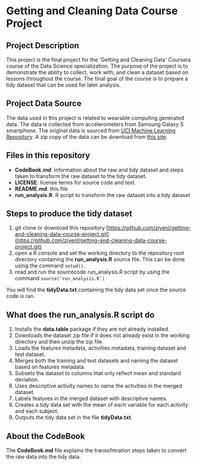 Getting and Cleaning Data Course Project
========================================

## Project Description
This project is the final project for the 'Getting and Cleaning Data' Coursera course of the Data Science specialization. The purpose of the project is to demonstrate the ability to collect, work with, and clean a dataset based on lessons throughout the course. The final goal of the course is to prepare a tidy dataset that can be used for later analysis.


## Project Data Source
The data used in this project is related to wearable computing generated data. The data is collected from accelerometers from Samsung Galaxy S smartphone. 
The original data is sourced from [UCI Machine Learning Repository](http://archive.ics.uci.edu/ml/datasets/Human+Activity+Recognition+Using+Smartphones). A zip copy of the data can be download from [this site](https://d396qusza40orc.cloudfront.net/getdata%2Fprojectfiles%2FUCI%20HAR%20Dataset.zip).

## Files in this repository
* __CodeBook.md__: information about the raw and tidy dataset and steps taken to transform the raw dataset to the tidy dataset.
* __LICENSE__: license terms for source code and text.
* __README.md__: this file
* __run\_analysis.R__: R script to transform the raw dataset into a tidy dataset

## Steps to produce the tidy dataset
1. git clone or download this repository [https://github.com/ziyenl/getting-and-cleaning-data-course-project.git](https://github.com/ziyenl/getting-and-cleaning-data-course-project.git)
4. open a R console and set the working directory to the repository root directory containing the __run\_analysis.R__ source file. This can be done using the command `setwd()`.
5. read and run the sourcecode run_analysis.R script by using the command `source('run_analysis.R')`

You will find the __tidyData.txt__ containing the tidy data set once the source code is ran.

## What does the run_analysis.R script do
1. Installs the __data.table__ package if they are not already installed.
2. Downloads the dataset zip file if it does not already exist in the working directory and then unzip the zip file.
3. Loads the features metadata, activities metadata, training dataset and test dataset.
4. Merges both the training and test datasets and naming the dataset based on features metadata.
5. Subsets the dataset to columns that only reflect mean and standard deviation. 
6. Uses descriptive activity names to name the activities in the merged dataset.
7. Labels features in the merged dataset with descriptive names.
8. Creates a tidy data set with the mean of each variable for each activity and each subject.
9. Outputs the tidy data set in the file __tidyData.txt__.
 

## About the CodeBook
The __CodeBook.md__ file explains the transofmration steps taken to convert the raw data into the tidy data. 